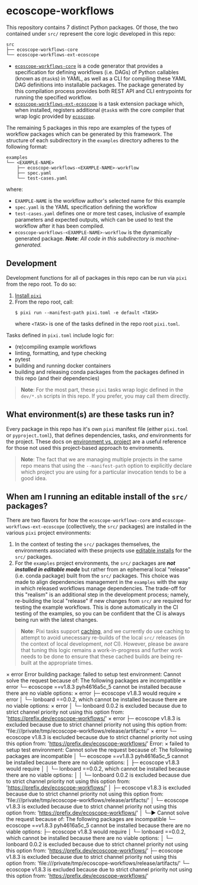 # ecoscope-workflows

This repository contains 7 distinct Python packages. Of those, the two contained under `src/` represent the core logic developed in this repo:

```
src
├── ecoscope-workflows-core
└── ecoscope-workflows-ext-ecoscope
```

- [`ecoscope-workflows-core`](./src/ecoscope-workflows-core/README.md) is a code generator that provides a specification for defining workflows (i.e. DAGs) of Python callables (known as `@task`s) in YAML, as well as a CLI for compiling these YAML DAG definitions into installable packages. The package generated by this compilation process provides both REST API and CLI entrypoints for running the specified workflow.
- [`ecoscope-workflows-ext-ecoscope`](./src/ecoscope-workflows-ext-ecoscope/README.md) is a task extension package which, when installed, registers additional `@task`s with the core compiler that wrap logic provided by [`ecoscope`](https://github.com/wildlife-dynamics/ecoscope).

The remaining 5 packages in this repo are examples of the types of workflow packages which can be generated by this framework. The structure of each subdirectory in the `examples` directory adheres to the following format:

```
examples
└── <EXAMPLE-NAME>
    ├── ecoscope-workflows-<EXAMPLE-NAME>-workflow
    ├── spec.yaml
    └── test-cases.yaml
```
where:

- `EXAMPLE-NAME` is the workflow author's selected name for this example
- `spec.yaml` is the YAML specification defining the workflow
- `test-cases.yaml` defines one or more test cases, inclusive of example parameters and expected outputs, which can be used to test the workflow after it has been compiled.
- `ecoscope-workflows-<EXAMPLE-NAME>-workflow` is the dynamically generated package. _**Note**: All code in this subdirectory is machine-generated._


## Development

Development functions for all of packages in this repo can be run via `pixi` from the repo root. To do so:

1. [Install `pixi`](https://pixi.sh/latest/#installation)
2. From the repo root, call:
   ```console
   $ pixi run --manifest-path pixi.toml -e default <TASK>
   ```
   where `<TASK>` is one of the tasks defined in the repo root `pixi.toml`.

Tasks defined in `pixi.toml` include logic for:
- (re)compiling example workflows
- linting, formatting, and type checking
- pytest
- building and running docker containers
- building and releasing conda packages from the packages defined in this repo (and their dependencies)

> **Note**: For the most part, these `pixi` tasks wrap logic defined in the `dev/*.sh` scripts in
this repo. If you prefer, you may call them directly.

## What environment(s) are these tasks run in?

Every package in this repo has it's own `pixi` manifest file (either `pixi.toml` or `pyproject.toml`),
that defines dependencies, tasks, _and_ environments for the project. These docs on [environment
vs. project](https://pixi.sh/latest/switching_from/conda/#environment-vs-project) are a useful
reference for those not used this project-based approach to environments.

> **Note**: The fact that we are managing multiple projects in the same repo means that using the
`--manifest-path` option to explicitly declare which project you are using for a particular
invocation tends to be a good idea.

## When am I running an editable install of the `src/` packages?

There are two flavors for how the `ecoscope-workflows-core` and `ecoscope-workflows-ext-ecoscope`
(collectively, the `src/` packages) are installed in the various `pixi` project environments:

1. In the context of testing the `src/` packages themselves, the environments associated with
these projects use [editable installs](https://pixi.sh/latest/reference/project_configuration/#pypi-dependencies:~:text=Set%20editable%20to%20true%20to%20install%20in%20editable%20mode%2C%20this%20is%20highly%20recommended%20as%20it%20is%20hard%20to%20reinstall%20if%20you%27re%20not%20using%20editable%20mode.%20e.g.%20editable%20%3D%20true) for the `src/` packages.
2. For the `examples` project environments, the `src/` packages are _**not installed in editable
mode**_ but rather from an ephemeral local "release" (i.e. conda package) built from the `src/`
packages. This choice was made to align dependencies management in the `examples` with the way
in which released workflows manage dependencies. The trade-off for this "realism" is an additional
step in the development process; namely, re-building the local "release" if new changes from `src/`
are required for testing the example workflows. This is done automatically in the CI testing of the
examples, so you can be confident that the CI is always being run with the latest changes.

> **Note**: Pixi tasks support [caching](https://pixi.sh/latest/features/advanced_tasks/#caching),
and we currently do use caching to attempt to avoid unecessary re-builds of the local `src/` releases
(in the context of local development, _not_ CI).
However, please be aware that tuning this logic remains a work-in-progress and further work needs to
be done to ensure that these cached builds are being re-built at the appropriate times.


 × error Error building package: failed to setup test environment: Cannot solve the request because of: The following packages are incompatible
 × error └─ ecoscope ==v1.8.3 pyh4616a5c_5 cannot be installed because there are no viable options:
 × error    ├─ ecoscope v1.8.3 would require
 × error    │  └─ lonboard ==0.0.2, which cannot be installed because there are no viable options:
 × error    │     └─ lonboard 0.0.2 is excluded because due to strict channel priority not using this option from: 'https://prefix.dev/ecoscope-workflows/'
 × error    ├─ ecoscope v1.8.3 is excluded because due to strict channel priority not using this option from: 'file:///private/tmp/ecoscope-workflows/release/artifacts/'
 × error    └─ ecoscope v1.8.3 is excluded because due to strict channel priority not using this option from: 'https://prefix.dev/ecoscope-workflows/'
Error:   × failed to setup test environment: Cannot solve the request because of: The following packages are incompatible
  │ └─ ecoscope ==v1.8.3 pyh4616a5c_5 cannot be installed because there are no viable options:
  │    ├─ ecoscope v1.8.3 would require
  │    │  └─ lonboard ==0.0.2, which cannot be installed because there are no viable options:
  │    │     └─ lonboard 0.0.2 is excluded because due to strict channel priority not using this option from: 'https://prefix.dev/ecoscope-workflows/'
  │    ├─ ecoscope v1.8.3 is excluded because due to strict channel priority not using this option from: 'file:///private/tmp/ecoscope-workflows/release/artifacts/'
  │    └─ ecoscope v1.8.3 is excluded because due to strict channel priority not using this option from: 'https://prefix.dev/ecoscope-workflows/'
  │
  ╰─▶ Cannot solve the request because of: The following packages are incompatible
      └─ ecoscope ==v1.8.3 pyh4616a5c_5 cannot be installed because there are no viable options:
         ├─ ecoscope v1.8.3 would require
         │  └─ lonboard ==0.0.2, which cannot be installed because there are no viable options:
         │     └─ lonboard 0.0.2 is excluded because due to strict channel priority not using this option from: 'https://prefix.dev/ecoscope-workflows/'
         ├─ ecoscope v1.8.3 is excluded because due to strict channel priority not using this option from: 'file:///private/tmp/ecoscope-workflows/release/artifacts/'
         └─ ecoscope v1.8.3 is excluded because due to strict channel priority not using this option from: 'https://prefix.dev/ecoscope-workflows/'
